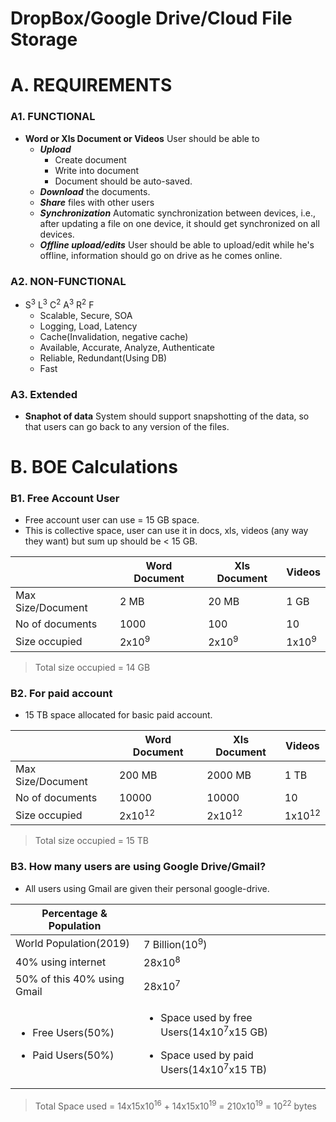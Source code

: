 # DropBox/Google Drive/Cloud File Storage

# A. REQUIREMENTS
### A1. FUNCTIONAL
- **Word or Xls Document or Videos** User should be able to
  - ***Upload***
    - Create document
    - Write into document
    - Document should be auto-saved.
  - ***Download*** the documents.
  - ***Share*** files with other users
  - ***Synchronization*** Automatic synchronization between devices, i.e., after updating a file on one device, it should get synchronized on all devices.
  - ***Offline upload/edits*** User should be able to upload/edit while he's offline, information should go on drive as he comes online.
### A2. NON-FUNCTIONAL
- S<sup>3</sup> L<sup>3</sup> C<sup>2</sup> A<sup>3</sup> R<sup>2</sup> F
  - Scalable, Secure, SOA
  - Logging, Load, Latency
  - Cache(Invalidation, negative cache)
  - Available, Accurate, Analyze, Authenticate
  - Reliable, Redundant(Using DB)
  - Fast
### A3. Extended 
- **Snaphot of data** System should support snapshotting of the data, so that users can go back to any version of the files.

# B. BOE Calculations
### B1. Free Account User
- Free account user can use = 15 GB space.
- This is collective space, user can use it in docs, xls, videos (any way they want) but sum up should be < 15 GB.

| | Word Document | Xls Document | Videos |
| --- | --- | --- | --- |
| Max Size/Document | 2 MB | 20 MB | 1 GB |
| No of documents | 1000 | 100 | 10 |
| Size occupied | 2x10<sup>9</sup> | 2x10<sup>9</sup> | 1x10<sup>9</sup> |
> Total size occupied = 14 GB

### B2. For paid account
- 15 TB space allocated for basic paid account.

| | Word Document | Xls Document | Videos |
| --- | --- | --- | --- |
| Max Size/Document | 200 MB | 2000 MB | 1 TB |
| No of documents | 10000 | 10000 | 10 |
| Size occupied | 2x10<sup>12</sup> | 2x10<sup>12</sup> | 1x10<sup>12</sup> |
> Total size occupied = 15 TB

### B3. How many users are using Google Drive/Gmail?
- All users using Gmail are given their personal google-drive.

| Percentage & Population | |
| --- | --- |
| World Population(2019) | 7 Billion(10<sup>9</sup>) |
| 40% using internet | 28x10<sup>8</sup> |
| 50% of this 40% using Gmail | 28x10<sup>7</sup> |
| <ul><li>Free Users(50%)</li></ul> <ul><li>Paid Users(50%)</li></ul>| <ul><li>Space used by free Users(14x10<sup>7</sup>x15 GB)</li></ul> <ul><li>Space used by paid Users(14x10<sup>7</sup>x15 TB)</li></ul> |
> Total Space used = 14x15x10<sup>16</sup> + 14x15x10<sup>19</sup> = 210x10<sup>19</sup> = 10<sup>22</sup> bytes
